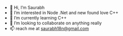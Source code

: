 - 👋 Hi, I’m Saurabh
- 👀 I’m interested in Node .Net and new found love C++
- 🌱 I’m currently learning C++
- 💞️ I’m looking to collaborate on anything really
- 📫 reach me at saurabh18n@gmail.com

<!---
saurabh18n/saurabh18n is a ✨ special ✨ repository because its `README.md` (this file) appears on your GitHub profile.
You can click the Preview link to take a look at your changes.
--->
